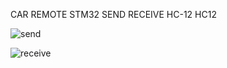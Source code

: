 CAR REMOTE STM32 SEND RECEIVE HC-12 HC12

![send](https://github.com/user-attachments/assets/13b3ff5a-2bb4-4e86-96d1-a2d87cbacb38)

![receive](https://github.com/user-attachments/assets/a0ce2a95-0a1b-43b6-b4a6-2b7b52f63487)
